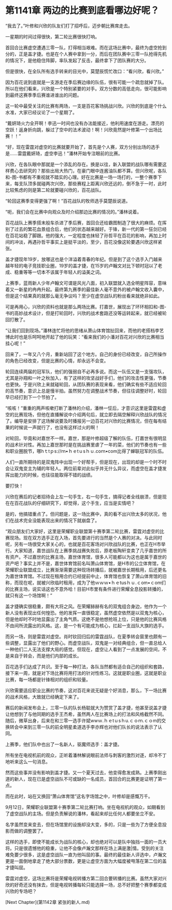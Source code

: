 # 第1141章 两边的比赛到底看哪边好呢？

“我去了。”叶修和兴欣的队友们打了招呼后，迈步朝比赛席走去。

一星期的时间过得很快，第二轮比赛很快打响。

首回合比赛虚空遭遇三零一队，打得相当艰难。而在这场比赛中，最终为虚空抢到分的，正是盖才捷。也是在个人赛中拿到一分，而后在团队赛中三零一队抢得先机的情况下，是他稳住阵脚，率队发起了反击，最终拿下了团队赛的大分。

但是很快，在全队所有选手转来的目光中，莫楚辰慌忙改口：“看兴欣，看兴欣。”

因为百花说到底就是一支游走在季后赛边缘的队伍，很有可能一个疏忽就掉了队。所以在他们看来，兴欣是一个特别紧要的对手。双方分数的高低走向，很可能影响到最终这赛季季后赛谁进谁出的问题。

这一轮中最受关注的比赛有两场，一支是百花客场挑战兴欣。兴欣的到底是个什么水准，大家已经议论了一个星期了。

“戴妍琦火力全开啊！李迅一时间也没有办法能接近，他利用速度在游走。漂亮的空跃！返身折向跳，躲过了空中的法术波动！啊！兴欣竟然是叶修第一个出场比赛！！”

“好，现在雷霆对虚空的比赛就要开始了，首先是个人赛，双方分别出场的选手是……雷霆戴妍琦，虚空李迅！”潘林开始专注眼前的比赛。

兴欣，在各队眼中那就是一个添乱的存在。换是以往，新入联盟的战队哪有需要这样费心去研究的？那些出局大热门，在豪门眼中连酱油队都不算。但兴欣呢，各队和-图-书都有不重视就不踏实的心理。好在比赛是一场一场打的，一整个赛季下来，每支队顶多就碰两次兴欣，那些赛程上距离兴欣还远的，倒不急于一时，此时比较焦虑的则是第二轮就要碰兴欣的，百花战队。

“轮回这赛季变得更强了啊！”百花战队的牧师选手莫楚辰说道。

“呃，我们会在比赛中向观众及时介绍那边比赛的情况的。”潘林说着。

百花战队上赛季搭末般车杀进了季后赛，首回合还给霸图制造了很大的麻烦。在挥别了过去的繁花血景组合后，他们的状态越来越好。于锋，新一代的第一狂剑已经在百花站稳了脚跟。他的强大，一定程度也抹轻了孙哲平在百花的影响，再加上时间的冲淡，再遇孙哲平事实上是挺平淡的，至少，百花没像这轮要遇兴欣这样紧张。

盖才捷现年19岁，放哪这也是个洋溢着青春的年纪。但是到了这个选手入门越来越年轻的电子竞技职业圈，19岁的盖才捷，在15岁的卢翰文对比下顿时冠以了老成、稳重等等一切本不该属于年轻人的溢美之词。

上赛季，蓝雨新人少年卢翰文可谓是风光八面，初入联盟就入选全明星阵容，意味着又一新星的冉冉升起。最终第九赛季的最佳新人毫不意外的被卢翰文收入囊中，但是这个结果真的就那么毫无争议吗？至少在虚空战队的粉丝看来就绝非如此。

可是再用心，兴欣的资料也就是那么两场比赛。打嘉世，展现出了环环相扣和-图-书的高妙战术设计，但是打轮回时，兴欣的战术套路还没等运转起来，就已经被轮回打散了。

“让我们回到现场。”潘林连忙将他的思绪从萧山体育馆扯回来，而他的老搭档李艺博此时也是乐呵呵地开起了他的玩笑：“看来我们的小潘对百花对兴欣的比赛相当挂心呢！”

回来了，一年又八个月，重新站回了这个地方。自己的身份已经改变，自己所操作的角色已经改变，但是比赛的心情，却永远不会变。

轮回连续两届的冠军队，他们的强弱自不必再多说。而这一队伍又是一支强攻队，尤其是孙翔和一叶之秋加入，有了这样的攻坚战好手们，他们的攻击性更强，节奏也更快。于是兴欣上来就碰轮回，从团队赛的表现来看，他们确实有些不适应轮回的高节奏，意识上总是慢半拍。虽然努力在调整战术节奏，但往往调整好时，轮回早已经打到下一个节拍了。

“咳咳！”重重的两声咳嗽打断了潘林的介绍，潘林一怔后，才意识这里是雷霆和虚空的比赛现场，但他在直播解说中介绍两句后，就立即去隔空解释兴欣战队的情况了。编导是安排了这场解说要及时播报另一边百花对兴欣的比赛情况，但在每有结果的时候说一声就行了，也没有这样过火的啊！

对轮回，毕竟和对嘉世不一样。嘉世，那是叶修超级了解的队伍，打嘉世有很明显的战术针对性。再加上嘉世那时是在挑战赛里虐了一年的菜，他们的节奏也有一些和职业圈脱节，哪hｔtｐs://ｍ•ｈｅtｕsｈｕ.coｍ•com比得了蝉联冠军的队伍。

人们一直所期待的是双鬼阵中出现一个好帮手，但是现在，出现的却是一个时不时会让双鬼变主为辅的年轻人。两位前辈对此似乎并无什么异议，而虚空在盖才捷发挥出能力的时候，也往往能取得不错的战绩。

要打快！

兴欣在赛后的记者招待会上左一句手生，右一句手生，搞得记者全线崩溃，但是现在在百花战队的仔细研究下，却觉得，这个手生，应当是实情吧？

是的，他搞错重点了。但问题是，这一场比赛中，真的看不出兴欣太多的状况，他们在战术完全没能表现出来的情况下就崩盘了。

“观众朋友们大家好，这里是荣耀职业联盟第十赛季第二轮比赛，雷霆对虚空的比赛现场。现在双方选手正在入场，首先要进行的当然是个人赛的对决。与此同时呢，另有一场很受大家关心的，也就是百花客场对兴欣战队的比赛，也正在H市举行。大家知道，嘉世战队在上赛季挑战赛失败后，原老板陶轩变卖了几乎嘉世的所有资产。不过嘉世的比赛主场，嘉世体育馆，很多人可能都以为这也是属于嘉世的资产吧？事实上并不是，嘉世体育馆前名叫萧山体育馆，是H市的公立体育馆，在荣耀职业联盟成立，比赛渐渐需要这种现场转播后，就被嘉世长期租用，后还更名为嘉世体育馆。不过现在租用合约已经提前中止，体育馆也恢复了萧山体育馆的旧称，而现在呢，就被兴欣临时租用，成为了他ｗｗｗ•ｈｅtusｈｕ.ｃom•ｃom们的比赛主场，说实话这也不意外哈！目前H市里有条件进行荣耀全息投影转播的，就只有这一个场馆啊！”

盖才捷确实很稳重，颇有大将之风。在荣耀赫赫有名的双鬼组合身边，他作为一个新人没有表现出任何惶恐。他的发挥一直很稳定，虽然虚空依然是以双鬼为核心，但是他却时不时地显露出了主角气质。这绝不是他想抢班上位，只是他的比赛风格不由间所流露出的风格。这，是一个有可能成为核心，扛起一支战队大旗的选手。

而另一场，则是雷霆对虚空。肖时钦回归后的雷霆战队，在夏季转会窗里也颇有一些调整，显露出了他们的野心。而虚空战队，双鬼是一对经典组合，但一直总给人一种他们二人无法支撑大局的感觉。但现在，虚空让人看到了一点发展的空间，不是来自于转会，而是他们内部的成长。

百花选手们达成了共识。至于每一种打法，各队当然都有适合自己的组织和套路，接下来一周，就是对下场比赛将用打法的针对性练习。这就是职业圈，这就是职业比赛，每一场都是针锋相对的组织和较量。

兴欣需要适应职业比赛的节奏，这对百花来说无疑是个好消息，那么，下一场比赛的战术风格，大致就已经确定下来了。

赛后的新闻发布会上，三零一队的队长杨聪就大为赞赏了盖才捷，他甚至说盖才捷让他想到了与他同期的选手王杰希，虽然两人在比赛场上的打法和风格截然不同。随后，微草出身，后来在和三零一选手许斌wwｗ.ｈｅtｕsｈu.ｃｏｍ.ｃｏm的交换转会中来到三零一队的前全明星柔道选手李亦辉也对他们队长的说法表示了认同。

上赛季，他们队中也出了一名新人，驱魔师选手：盖才捷。

所有坐在电视机前的观众，正听着潘林解说眼前法师与刺客的激烈对逐，却冷不丁地听来这么一句消息。

然而这些事并没有影响到盖才捷。又一个夏天过去，他变得愈发成熟。上赛季刚出道的新人，现在已是虚空战队不可或缺的一名成员，首回合的比赛更是证明了第一点。

而在此时，站在又换回“萧山体育馆”这名字场馆之中，叶修却是感慨万千。

9月12日，荣耀职业联盟第十赛季第二轮比赛打响。坐在电视机的观众，如期看到了虚空战队的主场。但是负责解说的潘林，看起来却比任何人都要坐立不安。

名字虽然变来变去，但在场馆里的设施却没大变，多的，只是一些为了方便全息投影而做的调整罢了。

这样的选手，即使不能成长为战队的核心，却也绝对可以是队中独挡一面的一员大将。只是很遗憾他的稳重，让他不会像卢瀚文那样在场上满是激|情。受到的关注难免要少很多，这是虚空战队一直为他叫屈的事。最终的最佳新人评选中，卢瀚文更是一面倒地拿走了绝大部分票数，更是让虚空方面为大幅度被甩落在第二位的盖才捷叫屈。

雷霆对虚空，这场比赛将是荣耀电视转播方第二回合要转播的比赛。虽然大家对兴欣的好奇还没有抹去，但是电视转播每轮只能选择一场，总不好把整个赛季都变成兴欣的专场吧？



[Next Chapter](第1142章 紧张的新人.md)